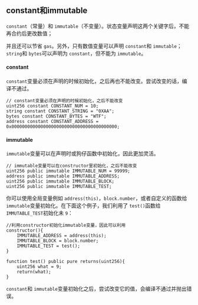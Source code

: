 ## constant和immutable

`constant`（常量）和 `immutable`（不变量）。状态变量声明这两个关键字后，不能再合约后更改数值；

并且还可以节省 `gas`。另外，只有数值变量可以声明 `constant`和 `immutable`；`string`和 `bytes`可以声明为 `constant`，但不能为 `immutable`。

#### constant

`constant`变量必须在声明的时候初始化，之后再也不能改变。尝试改变的话，编译不通过。

```
// constant变量必须在声明的时候初始化，之后不能改变
uint256 constant CONSTANT_NUM = 10;
string constant CONSTANT_STRING = "0XAA";
bytes constant CONSTANT_BYTES = "WTF";
address constant CONSTANT_ADDRESS = 0x0000000000000000000000000000000000000000;
```

#### immutable

`immutable`变量可以在声明时或狗仔函数中初始化，因此更加灵活。

```
// immutable变量可以在constructor里初始化，之后不能改变
uint256 public immutable IMMUTABLE_NUM = 99999;
address public immutable IMMUTABLE_ADDRESS;
uint256 public immutable IMMUTABLE_BLOCK;
uint256 public immutable IMMUTABLE_TEST;
```

你可以使用全局变量例如 `address(this)`，`block.number`，或者自定义的函数给 `immutable`变量初始化。在下面这个例子，我们利用了 `test()`函数给 `IMMUTABLE_TEST`初始化未 `9`：

```
//利用constructor初始化immutable变量，因此可以利用
constructor(){
	IMMUTABLE_ADDRESS = address(this);
	IMMUTABLE_BLOCK = block.number;
	IMMUTABLE_TEST = test();
}

function test() public pure returns(uint256){
	uint256 what = 9;
	return(what);
}
```

`constant`和 `immutable`变量初始化之后，尝试改变它的值，会编译不通过并抛出错误。
